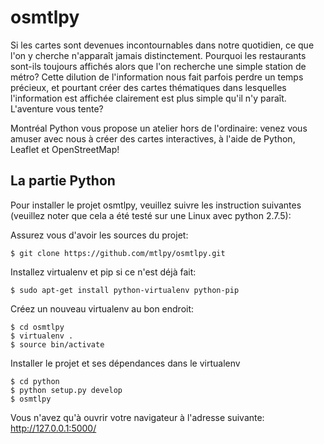 osmtlpy
=======

Si les cartes sont devenues incontournables dans notre quotidien, ce que l'on y cherche n'apparaît jamais distinctement.
Pourquoi les restaurants sont-ils toujours affichés alors que l'on recherche une simple station de métro?
Cette dilution de l'information nous fait parfois perdre un temps précieux,
et pourtant créer des cartes thématiques dans lesquelles l'information est affichée clairement est plus simple
qu'il n'y paraît. L'aventure vous tente?

Montréal Python vous propose un atelier hors de l'ordinaire: venez vous amuser avec nous à créer des cartes interactives,
à l'aide de Python, Leaflet et OpenStreetMap!

La partie Python
----------------

Pour installer le projet osmtlpy, veuillez suivre les instruction suivantes
(veuillez noter que cela a été testé sur une Linux avec python 2.7.5):

Assurez vous d'avoir les sources du projet:

    $ git clone https://github.com/mtlpy/osmtlpy.git

Installez virtualenv et pip si ce n'est déjà fait:

    $ sudo apt-get install python-virtualenv python-pip

Créez un nouveau virtualenv au bon endroit:

    $ cd osmtlpy
    $ virtualenv .
    $ source bin/activate

Installer le projet et ses dépendances dans le virtualenv

    $ cd python
    $ python setup.py develop
    $ osmtlpy

Vous n'avez qu'à ouvrir votre navigateur à l'adresse suivante: http://127.0.0.1:5000/
